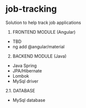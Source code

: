 # job-tracking
Solution to help track job applications

1. FRONTEND MODULE (Angular)
- TBD
- ng add @angular/material

2. BACKEND MODULE (Java)
- Java Spring
- JPA/Hibernate
- Lombok
- MySql driver

2.1. DATABASE
- MySql database
